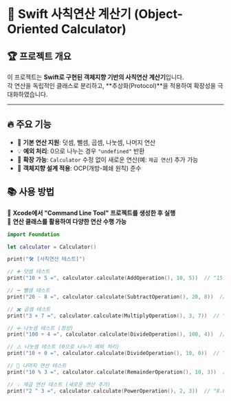 # 🎯 Swift 사칙연산 계산기 (Object-Oriented Calculator)

## 🏆 **프로젝트 개요**
이 프로젝트는 **Swift로 구현된 객체지향 기반의 사칙연산 계산기**입니다.  
각 연산을 독립적인 클래스로 분리하고, **추상화(Protocol)**을 적용하여 확장성을 극대화하였습니다.

---

## 🔥 **주요 기능**
- 🎯 **기본 연산 지원**: 덧셈, 뺄셈, 곱셈, 나눗셈, 나머지 연산
- 💡 **예외 처리**: 0으로 나누는 경우 `"undefined"` 반환
- 🚀 **확장 가능**: `Calculator` 수정 없이 새로운 연산(예: `제곱 연산`) 추가 가능
- 🔗 **객체지향 설계 적용**: OCP(개방-폐쇄 원칙) 준수
## 📚 **사용 방법**
📌 **Xcode에서 "Command Line Tool" 프로젝트를 생성한 후 실행**  
📌 **연산 클래스를 활용하여 다양한 연산 수행 가능**  

```swift
import Foundation

let calculator = Calculator()

print("🛠️ [사칙연산 테스트]")

// ➕ 덧셈 테스트
print("10 + 5 =", calculator.calculate(AddOperation(), 10, 5))  // "15.0"

// ➖ 뺄셈 테스트
print("20 - 8 =", calculator.calculate(SubtractOperation(), 20, 8))  // "12.0"

// ✖️ 곱셈 테스트
print("3 × 7 =", calculator.calculate(MultiplyOperation(), 3, 7))  // "21.0"

// ➗ 나눗셈 테스트 (정상)
print("100 ÷ 4 =", calculator.calculate(DivideOperation(), 100, 4))  // "25.0"

// ⚠️ 나눗셈 테스트 (0으로 나누기 예외 처리)
print("10 ÷ 0 =", calculator.calculate(DivideOperation(), 10, 0))  // "undefined"

// 🏁 나머지 연산 테스트
print("10 % 3 =", calculator.calculate(RemainderOperation(), 10, 3))  // "1.0"

// 💡 제곱 연산 테스트 (새로운 연산 추가)
print("2 ^ 3 =", calculator.calculate(PowerOperation(), 2, 3))  // "8.0"
